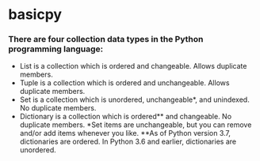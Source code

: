 # basicpy

### There are four collection data types in the Python programming language:
* List is a collection which is ordered and changeable. Allows duplicate members.
* Tuple is a collection which is ordered and unchangeable. Allows duplicate members.
* Set is a collection which is unordered, unchangeable*, and unindexed. No duplicate members.
* Dictionary is a collection which is ordered** and changeable. No duplicate members.
*Set items are unchangeable, but you can remove and/or add items whenever you like.
**As of Python version 3.7, dictionaries are ordered. In Python 3.6 and earlier, dictionaries are unordered.